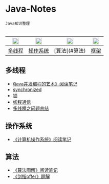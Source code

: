 
# Java-Notes
`Java知识整理` 
<br/>
<br/>

| <img src="https://assets-cdn.github.com/images/icons/emoji/unicode/2694.png"  width="20" height="20">| <img src="https://assets-cdn.github.com/images/icons/emoji/unicode/1f4ee.png"  width="20" height="20">| <img src="https://assets-cdn.github.com/images/icons/emoji/unicode/1f50d.png" width="20" height="20">|<img src="https://assets-cdn.github.com/images/icons/emoji/unicode/1f3d6.png" width="20" height="20">|
| ------------- |:-------------:|:-------------:|:-------------:|
|[多线程](#多线程) | [操作系统](#操作系统) |[算法[(#算法) | [框架](#框架) |

## 多线程
- [《java并发编程的艺术》阅读笔记](https://github.com/Mathilda11/Java-Notes/blob/master/MD/concurrent/%E3%80%8Ajava%E5%B9%B6%E5%8F%91%E7%BC%96%E7%A8%8B%E7%9A%84%E8%89%BA%E6%9C%AF%E3%80%8B%E9%98%85%E8%AF%BB%E7%AC%94%E8%AE%B0.md)
- [synchronized](https://github.com/Mathilda11/Java-Notes/blob/master/MD/concurrent/synchronized.md)
- [锁](https://github.com/Mathilda11/Java-Notes/blob/master/MD/concurrent/%E9%94%81.md)
- [线程通信](https://github.com/Mathilda11/Java-Notes/blob/master/MD/concurrent/%E7%BA%BF%E7%A8%8B%E9%80%9A%E4%BF%A1.md)
- [多线程之问题总结](https://github.com/Mathilda11/Java-Notes/blob/master/MD/concurrent/%E5%A4%9A%E7%BA%BF%E7%A8%8B%E4%B9%8B%E9%97%AE%E9%A2%98%E6%80%BB%E7%BB%93.md)

## 操作系统
- [《计算机操作系统》阅读笔记](https://github.com/Mathilda11/Java-Notes/blob/master/MD/OS/%E3%80%8A%E8%AE%A1%E7%AE%97%E6%9C%BA%E6%93%8D%E4%BD%9C%E7%B3%BB%E7%BB%9F%E3%80%8B%E9%98%85%E8%AF%BB%E7%AC%94%E8%AE%B0.md)
## 算法
- [《算法图解》阅读笔记](https://github.com/Mathilda11/Java-Notes/blob/master/MD/algorithm/%E3%80%8A%E7%AE%97%E6%B3%95%E5%9B%BE%E8%A7%A3%E3%80%8B%E9%98%85%E8%AF%BB%E7%AC%94%E8%AE%B0.md)
- [《剑指offer》题解](https://github.com/Mathilda11/Algorithms)
